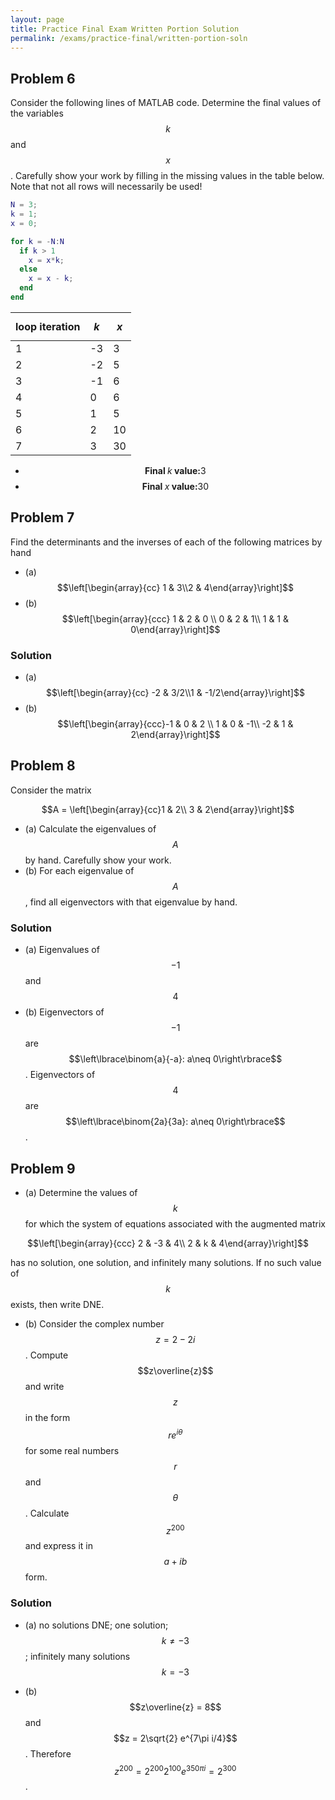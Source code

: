 ```yaml
---
layout: page
title: Practice Final Exam Written Portion Solution
permalink: /exams/practice-final/written-portion-soln
---
```


## Problem 6
Consider the following lines of MATLAB code.  Determine the final values of the variables $$k$$ and $$x$$.  Carefully show your work by filling in the missing values in the table below.  Note that not all rows will necessarily be used!

```Matlab
N = 3;
k = 1;
x = 0;

for k = -N:N
  if k > 1
    x = x*k;
  else
    x = x - k;
  end
end
```

| loop iteration | $$k$$ | $$x$$ |
| -------------- | ----- | ----- |
|        1       |  -3   |   3   |
|        2       |  -2   |   5   |
|        3       |  -1   |   6   |
|        4       |   0   |   6   |
|        5       |   1   |   5   |
|        6       |   2   |  10   |
|        7       |   3   |  30   |


* $$\textbf{Final $k$ value:} 3$$
* $$\textbf{Final $x$ value:} 30$$

## Problem 7

Find the determinants and the inverses of each of the following matrices by hand

* (a) $$\left[\begin{array}{cc} 1 & 3\\2 & 4\end{array}\right]$$
* (b) $$\left[\begin{array}{ccc} 1 & 2 & 0 \\ 0 & 2 & 1\\ 1 & 1 & 0\end{array}\right]$$

### Solution

* (a) $$\left[\begin{array}{cc} -2 & 3/2\\1 & -1/2\end{array}\right]$$
* (b) $$\left[\begin{array}{ccc}-1 & 0 & 2 \\ 1 & 0 & -1\\ -2 & 1 & 2\end{array}\right]$$


## Problem 8

Consider the matrix

$$A = \left[\begin{array}{cc}1 & 2\\ 3 & 2\end{array}\right]$$

* (a) Calculate the eigenvalues of $$A$$ by hand.  Carefully show your work.
* (b) For each eigenvalue of $$A$$, find all eigenvectors with that eigenvalue by hand.

### Solution

* (a) Eigenvalues of $$-1$$ and $$4$$
* (b) Eigenvectors of $$-1$$ are $$\left\lbrace\binom{a}{-a}: a\neq 0\right\rbrace$$.  Eigenvectors of $$4$$ are $$\left\lbrace\binom{2a}{3a}: a\neq 0\right\rbrace$$.


## Problem 9

* (a) Determine the values of $$k$$ for which the system of equations associated with the augmented matrix

$$\left[\begin{array}{ccc} 2 & -3 & 4\\ 2 & k & 4\end{array}\right]$$

has no solution, one solution, and infinitely many solutions.  If no such value of $$k$$ exists, then write DNE.

* (b) Consider the complex number $$z = 2-2i$$.  Compute $$z\overline{z}$$ and write $$z$$ in the form $$re^{i\theta}$$ for some real numbers $$r$$ and $$\theta$$.  Calculate $$z^{200}$$ and express it in $$a+ib$$ form.


### Solution

* (a)  no solutions DNE; one solution; $$k\neq -3$$; infinitely many solutions $$k=-3$$

* (b) $$z\overline{z} = 8$$ and  $$z = 2\sqrt{2} e^{7\pi i/4}$$.   Therefore $$z^{200} = 2^{200}2^{100}e^{350\pi i} = 2^{300}$$.


